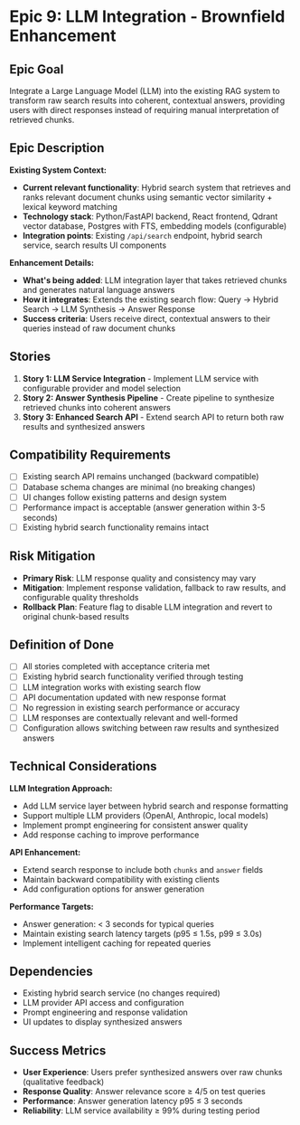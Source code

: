 # Epic 9: LLM Integration - Brownfield Enhancement

## Epic Goal

Integrate a Large Language Model (LLM) into the existing RAG system to transform raw search results into coherent, contextual answers, providing users with direct responses instead of requiring manual interpretation of retrieved chunks.

## Epic Description

**Existing System Context:**

- **Current relevant functionality**: Hybrid search system that retrieves and ranks relevant document chunks using semantic vector similarity + lexical keyword matching
- **Technology stack**: Python/FastAPI backend, React frontend, Qdrant vector database, Postgres with FTS, embedding models (configurable)
- **Integration points**: Existing `/api/search` endpoint, hybrid search service, search results UI components

**Enhancement Details:**

- **What's being added**: LLM integration layer that takes retrieved chunks and generates natural language answers
- **How it integrates**: Extends the existing search flow: Query → Hybrid Search → LLM Synthesis → Answer Response
- **Success criteria**: Users receive direct, contextual answers to their queries instead of raw document chunks

## Stories

1. **Story 1: LLM Service Integration** - Implement LLM service with configurable provider and model selection
2. **Story 2: Answer Synthesis Pipeline** - Create pipeline to synthesize retrieved chunks into coherent answers
3. **Story 3: Enhanced Search API** - Extend search API to return both raw results and synthesized answers

## Compatibility Requirements

- [ ] Existing search API remains unchanged (backward compatible)
- [ ] Database schema changes are minimal (no breaking changes)
- [ ] UI changes follow existing patterns and design system
- [ ] Performance impact is acceptable (answer generation within 3-5 seconds)
- [ ] Existing hybrid search functionality remains intact

## Risk Mitigation

- **Primary Risk**: LLM response quality and consistency may vary
- **Mitigation**: Implement response validation, fallback to raw results, and configurable quality thresholds
- **Rollback Plan**: Feature flag to disable LLM integration and revert to original chunk-based results

## Definition of Done

- [ ] All stories completed with acceptance criteria met
- [ ] Existing hybrid search functionality verified through testing
- [ ] LLM integration works with existing search flow
- [ ] API documentation updated with new response format
- [ ] No regression in existing search performance or accuracy
- [ ] LLM responses are contextually relevant and well-formed
- [ ] Configuration allows switching between raw results and synthesized answers

## Technical Considerations

**LLM Integration Approach:**

- Add LLM service layer between hybrid search and response formatting
- Support multiple LLM providers (OpenAI, Anthropic, local models)
- Implement prompt engineering for consistent answer quality
- Add response caching to improve performance

**API Enhancement:**

- Extend search response to include both `chunks` and `answer` fields
- Maintain backward compatibility with existing clients
- Add configuration options for answer generation

**Performance Targets:**

- Answer generation: < 3 seconds for typical queries
- Maintain existing search latency targets (p95 ≤ 1.5s, p99 ≤ 3.0s)
- Implement intelligent caching for repeated queries

## Dependencies

- Existing hybrid search service (no changes required)
- LLM provider API access and configuration
- Prompt engineering and response validation
- UI updates to display synthesized answers

## Success Metrics

- **User Experience**: Users prefer synthesized answers over raw chunks (qualitative feedback)
- **Response Quality**: Answer relevance score ≥ 4/5 on test queries
- **Performance**: Answer generation latency p95 ≤ 3 seconds
- **Reliability**: LLM service availability ≥ 99% during testing period
